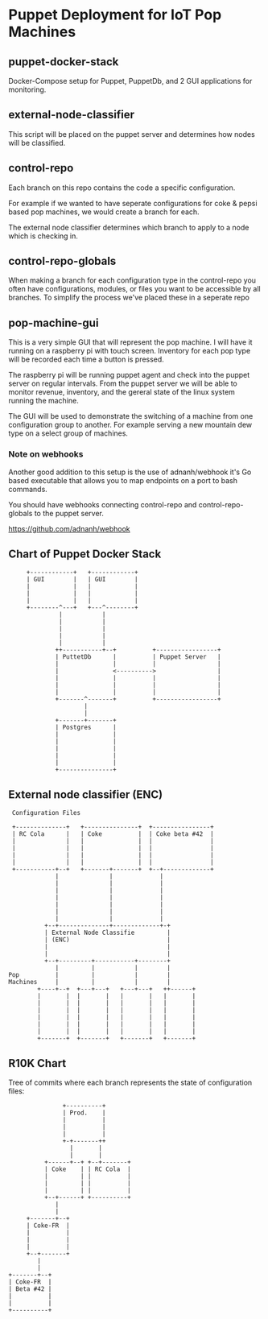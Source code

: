# Puppet Deployment for IoT Pop Machines

## puppet-docker-stack

Docker-Compose setup for Puppet, PuppetDb, and 2 GUI applications
for monitoring. 

## external-node-classifier

This script will be placed on the puppet server and determines
how nodes will be classified.

## control-repo

Each branch on this repo contains the code a specific configuration.

For example if we wanted to have seperate configurations for coke &
pepsi based pop machines, we would create a branch for each.

The external node classifier determines which branch to apply to a
node which is checking in.

## control-repo-globals

When making a branch for each configuration type in the control-repo
you often have configurations, modules, or files you want to be accessible by
all branches. To simplify the process we've placed these in a seperate
repo

## pop-machine-gui

This is a very simple GUI that will represent the pop machine. I will
have it running on a raspberry pi with touch screen. Inventory for each
pop type will be recorded each time a button is pressed.

The raspberry pi will be running puppet agent and check into the puppet
server on regular intervals. From the puppet server we will be able to
monitor revenue, inventory, and the gereral state of the linux system
running the machine.

The GUI will be used to demonstrate the switching of a machine from one
configuration group to another. For example serving a new mountain dew
type on a select group of machines.


### Note on webhooks

Another good addition to this setup is the use of adnanh/webhook
it's Go based executable that allows you to map endpoints on a port
to bash commands. 

You should have webhooks connecting control-repo and control-repo-globals
to the puppet server.

https://github.com/adnanh/webhook


## Chart of Puppet Docker Stack

         +------------+   +------------+
         | GUI        |   | GUI        |
         |            |   |            |
         |            |   |            |
         |            |   |            |
         +--------^---+   +---^--------+
                  |           |
                  |           |
                  |           |
                  |           |
                  |           |
                 ++-----------+--+          +-----------------+
                 | PuttetDb      |          | Puppet Server   |
                 |               |          |                 |
                 |               <---------->                 |
                 |               |          |                 |
                 |               |          |                 |
                 |               |          |                 |
                 +-------^-------+          +-----------------+
                         |
                         |
                 +-------+-------+
                 | Postgres      |
                 |               |
                 |               |
                 |               |
                 |               |
                 |               |
                 +---------------+


## External node classifier (ENC)


     Configuration Files

     +--------------+   +---------------+  +----------------+
     | RC Cola      |   | Coke          |  | Coke beta #42  |
     |              |   |               |  |                |
     |              |   |               |  |                |
     |              |   |               |  |                |
     |              |   |               |  |                |
     +-----------+--+   +-------+-------+  +--+-------------+
                 |              |             |
                 |              |             |
                 |              |             |
                 |              |             |
                 |              |             |
                 |              |             |
                 |              |             |
              +--+--------------+-------------+-+
              | External Node Classifie         |
              | (ENC)                           |
              |                                 |
              |                                 |
              +--+---------+-----------+--------+
                 |         |           |        |
    Pop          |         |           |        |
    Machines     |         |           |        |
            +----+--+  +---+---+   +---+---+   ++------+
            |       |  |       |   |       |   |       |
            |       |  |       |   |       |   |       |
            |       |  |       |   |       |   |       |
            |       |  |       |   |       |   |       |
            |       |  |       |   |       |   |       |
            |       |  |       |   |       |   |       |
            +-------+  +-------+   +-------+   +-------+


## R10K Chart

Tree of commits where each branch represents the state of configuration files:
                                                                                                                                                      
                   +----------+                                                                                                                   
                   | Prod.    |                                                                                                                   
                   |          |                                                                                                                   
                   |          |                                                                                                                   
                   |          |                                                                                                                   
                   +-+-------++                                                                                                                   
                     |       |                                                                                                                    
                     |       |                                                                                                                    
              +------+--+ +--+-------+                                                                                                            
              | Coke    | | RC Cola  |                                                                                                            
              |         | |          |                                                                                                            
              |         | |          |                                                                                                            
              |         | |          |                                                                                                            
              +--+------+ +----------+                                                                                                            
                 |                                                                                                                                
                 |                                                                                                                                
         +-------+--+                                                                                                                             
         | Coke-FR  |                                                                                                                             
         |          |                                                                                                                             
         |          |                                                                                                                             
         |          |                                                                                                                             
         +--+-------+                                                                                                                             
            |                                                                                                                                     
            |                                                                                                                                     
    +-------+--+                                                                                                                                  
    | Coke-FR  |                                                                                                                                  
    | Beta #42 |                                                                                                                                  
    |          |                                                                                                                                  
    |          |                                                                                                                                  
    +----------+                                                                                                                                  
                                                              
